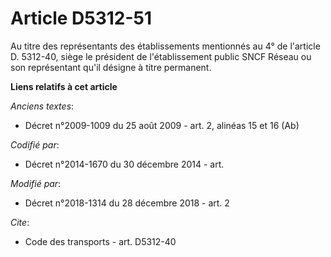 # Article D5312-51

Au titre des représentants des établissements mentionnés au 4° de l'article D. 5312-40, siège le président de l'établissement
public SNCF Réseau ou son représentant qu'il désigne à titre permanent.

**Liens relatifs à cet article**

_Anciens textes_:

  - Décret n°2009-1009 du 25 août 2009 - art. 2, alinéas 15 et 16 (Ab)

_Codifié par_:

  - Décret n°2014-1670 du 30 décembre 2014 - art.

_Modifié par_:

  - Décret n°2018-1314 du 28 décembre 2018 - art. 2

_Cite_:

  - Code des transports - art. D5312-40
